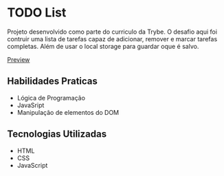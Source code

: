# TODO List

Projeto desenvolvido como parte do curriculo da Trybe. O desafio aqui foi contruir uma lista de tarefas capaz de adicionar, remover e marcar tarefas completas. Além de usar o local storage para guardar oque é salvo.

[Preview]()

## Habilidades Praticas

- Lógica de Programação
- JavaSript
 - Manipulação de elementos do DOM

## Tecnologias Utilizadas

- HTML
- CSS
- JavaScript